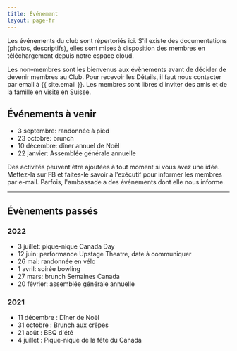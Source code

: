 ```yaml
---
title: Événement
layout: page-fr
---
```


Les événements du club sont répertoriés ici. S'il existe des documentations (photos, descriptifs), elles sont mises à disposition des membres en téléchargement depuis notre espace cloud.

Les non–membres sont les bienvenus aux évènements avant de décider de devenir membres au Club. Pour recevoir les Détails, il faut nous contacter par email à {{ site.email }}.
Les membres sont libres d'inviter des amis et de la famille en visite en Suisse.

## Événements à venir

- 3 septembre: randonnée à pied
- 23 octobre: brunch
- 10 décembre: dîner annuel de Noêl
- 22 janvier: Assemblée générale annuelle

Des activités peuvent être ajoutées à tout moment si vous avez une idée. Mettez-la sur FB et faites-le savoir à l'exécutif pour informer les membres par e-mail.
Parfois, l'ambassade a des événements dont elle nous informe.

---

## Évènements passés

### 2022

- 3 juillet: pique-nique Canada Day
- 12 juin: performance Upstage Theatre, date à communiquer
- 26 mai: randonnée en vélo
- 1 avril: soirée bowling
- 27 mars: brunch Semaines Canada
- 20 février: assemblée générale annuelle

### 2021

- 11 décembre : Dîner de Noël
- 31 octobre : Brunch aux crêpes
- 21 août : BBQ d'été
- 4 juillet : Pique-nique de la fête du Canada

